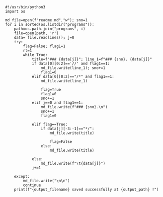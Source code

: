     #!/usr/bin/python3
    import os

    md_file=open(f"readme.md","w"); sno=1
    for i in sorted(os.listdir("programs")):
        path=os.path.join("programs", i)
        file=open(path, 'r')
        data= file.readlines(); j=0
        try:
            flag=False; flag1=1
            rt=1
            while True:
                title=f"### {data[j]}"; line_1=f"### {sno}. {data[j]}"
                if data[0][0:2]=='//' and flag1==1:
                    md_file.write(line_1); sno+=1
                    flag1=0
                elif data[0][0:2]=="/*" and flag1==1:
                    md_file.write(line_1)
                
                    flag=True
                    flag1=0
                    sno+=1
                elif j==0 and flag1==1:
                    md_file.write(f"### {sno}.\n")
                    sno+=1
                    flag1=0
                
                elif flag==True:
                    if data[j][-3:-1]=="*/":
                        md_file.write(title)
                    
                        flag=False
                    else:
                        md_file.write(title)
                    
                else:
                    md_file.write(f"\t{data[j]}")
                j+=1
                
        except:
            md_file.write("\n\n")
            continue
        print(f"{output_filename} saved successfully at {output_path} !")
        


